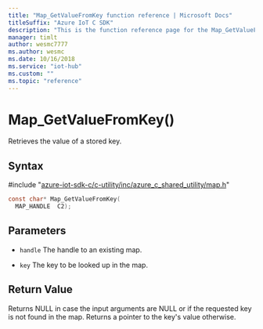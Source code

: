 ```yaml
---                             
title: "Map_GetValueFromKey function reference | Microsoft Docs" 
titleSuffix: "Azure IoT C SDK"            
description: "This is the function reference page for the Map_GetValueFromKey() function in the Azure IoT C SDK. This SDK is used with Azure IoT Hub and Azure IoT Hub Device Provisioning Service"            
manager: timlt                 
author: wesmc7777              
ms.author: wesmc               
ms.date: 10/16/2018                    
ms.service: "iot-hub"             
ms.custom: ""                
ms.topic: "reference"        
---                            
```


# Map_GetValueFromKey()

Retrieves the value of a stored key.

## Syntax

\#include "[azure-iot-sdk-c/c-utility/inc/azure_c_shared_utility/map.h](../map-h.md)"  
```C
const char* Map_GetValueFromKey(
  MAP_HANDLE  C2);
```

## Parameters
* `handle` The handle to an existing map. 

* `key` The key to be looked up in the map.

## Return Value
Returns NULL in case the input arguments are NULL or if the requested key is not found in the map. Returns a pointer to the key's value otherwise.

